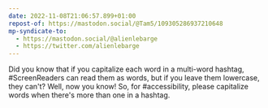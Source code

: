 ```yaml
---
date: 2022-11-08T21:06:57.899+01:00
repost-of: https://mastodon.social/@Tam5/109305286937210648
mp-syndicate-to:
  - https://mastodon.social/@alienlebarge
  - https://twitter.com/alienlebarge
---
```

Did you know that if you capitalize each word in a multi-word hashtag, #ScreenReaders can read them as words, but if you leave them lowercase, they can't?  Well, now you know! So,  for #accessibility, please capitalize words when there's more than one in a hashtag.
